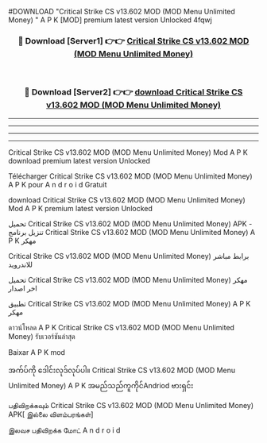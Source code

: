 #DOWNLOAD "Critical Strike CS v13.602 MOD (MOD Menu Unlimited Money) " A P K [MOD] premium latest version Unlocked 4fqwj 



<div align="center">

<h3>🔴 Download [Server1] 👉👉 <a href="https://apkdownload12.web.app/?title=Critical Strike CS v13.602 MOD (MOD Menu Unlimited Money) ">Critical Strike CS v13.602 MOD (MOD Menu Unlimited Money)  </a></h3><br>

<h3>🔴 Download [Server2] 👉👉 <a href="https://apkdownload12.web.app/?title=Critical Strike CS v13.602 MOD (MOD Menu Unlimited Money) ">download Critical Strike CS v13.602 MOD (MOD Menu Unlimited Money)  </a></h3>
</div>


----------------------------------------------------------

----------------------------------------------------------

----------------------------------------------------------

----------------------------------------------------------


Critical Strike CS v13.602 MOD (MOD Menu Unlimited Money)  Mod A P K download premium latest version Unlocked

Télécharger  Critical Strike CS v13.602 MOD (MOD Menu Unlimited Money)  A P K pour A n d r o i d Gratuit

download Critical Strike CS v13.602 MOD (MOD Menu Unlimited Money)  Mod A P K premium latest version Unlocked

تحميل Critical Strike CS v13.602 MOD (MOD Menu Unlimited Money)  APK - تنزيل برنامج Critical Strike CS v13.602 MOD (MOD Menu Unlimited Money)  A P K مهكر

Critical Strike CS v13.602 MOD (MOD Menu Unlimited Money)  برابط مباشر للاندرويد

تحميل Critical Strike CS v13.602 MOD (MOD Menu Unlimited Money)  مهكر اخر اصدار

تطبيق Critical Strike CS v13.602 MOD (MOD Menu Unlimited Money)  A P K مهكر

ดาวน์โหลด A P K Critical Strike CS v13.602 MOD (MOD Menu Unlimited Money)  รับเวอร์ชันล่าสุด

Baixar A P K mod

အက်ပ်ကို ဒေါင်းလုဒ်လုပ်ပါ။ Critical Strike CS v13.602 MOD (MOD Menu Unlimited Money)  A P K အမည်သည်ကူကိုင်Andriod ဗားရှင်း

பதிவிறக்கவும் Critical Strike CS v13.602 MOD (MOD Menu Unlimited Money)  APK[ இல்லை விளம்பரங்கள்] 
 
இலவச பதிவிறக்க மோட் A n d r o i d



